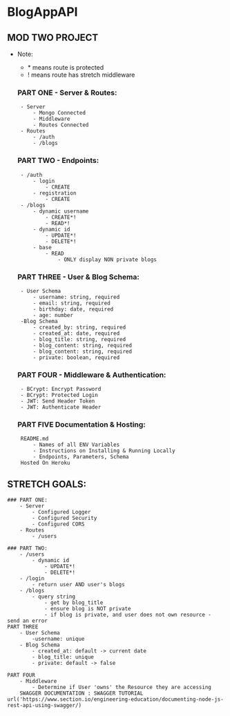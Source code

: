 # BlogAppAPI

## MOD TWO PROJECT
 - Note:
    - \* means route is protected
    - \! means route has stretch middleware

    ### PART ONE - Server & Routes:
        - Server
            - Mongo Connected
            - Middleware
            - Routes Connected
        - Routes
            - /auth
            - /blogs

    ### PART TWO - Endpoints:
        - /auth
            - login
                - CREATE
            - registration
                - CREATE
        - /blogs
            - dynamic username
                - CREATE*!
                - READ*!
            - dynamic id
                - UPDATE*!
                - DELETE*!
            - base
                - READ
                    - ONLY display NON private blogs

    ### PART THREE - User & Blog Schema:
        - User Schema
            - username: string, required
            - email: string, required
            - birthday: date, required
            - age: number
        -Blog Schema
            - created_by: string, required
            - created_at: date, required
            - blog_title: string, required
            - blog_content: string, required
            - blog_content: string, required
            - private: boolean, required
    
    ### PART FOUR - Middleware & Authentication:
        - BCrypt: Encrypt Password
        - BCrypt: Protected Login
        - JWT: Send Header Token
        - JWT: Authenticate Header
    
    ### PART FIVE Documentation & Hosting:
        README.md
            - Names of all ENV Variables
            - Instructions on Installing & Running Locally
            - Endpoints, Parameters, Schema
        Hosted On Heroku
    
## STRETCH GOALS:

    ### PART ONE:
        - Server
            - Configured Logger
            - Configured Security
            - Configured CORS
        - Routes
            - /users

    ### PART TWO:
        - /users
            - dynamic id
                - UPDATE*!
                - DELETE*!
        - /login
            - return user AND user's blogs
        - /blogs
            - query string
                - get by blog_title
                - ensure blog is NOT private
                - if blog is private, and user does not own resource - send an error
    PART THREE
        - User Schema
            -username: unique
        - Blog Schema
            - created_at: default -> current date
            - blog_title: unique
            - private: default -> false

    PART FOUR
        - Middleware
            - Determine if User 'owns' the Resource they are accessing
        SWAGGER DOCUMENTATION : SWAGGER TUTORIAL url('https://www.section.io/engineering-education/documenting-node-js-rest-api-using-swagger/)